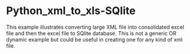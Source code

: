 # Python_xml_to_xls-SQlite

This example illustrates converting large XML file into consolidated excel file and then the excel file to SQlite database. This is not a generic OR dynamic example but could be useful in creating one for any kind of xml file. 
